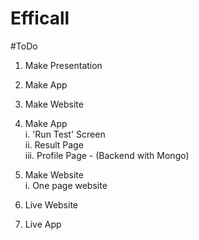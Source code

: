 # Efficall

#ToDo

1. Make Presentation
2. Make App
3. Make Website

2. Make App<br/>
   i. 'Run Test' Screen <br/>
   ii. Result Page<br/>
   iii. Profile Page - (Backend with Mongo)<br/>
   
3. Make Website<br/>
  i. One page website<br/>
 
4. Live Website<br/>
5. Live App<br/>
